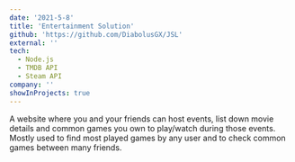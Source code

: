 ```yaml
---
date: '2021-5-8'
title: 'Entertainment Solution'
github: 'https://github.com/DiabolusGX/JSL'
external: ''
tech:
  - Node.js
  - TMDB API
  - Steam API
company: ''
showInProjects: true
---
```


A website where you and your friends can host events, list down movie details and common games you own to play/watch during those events. Mostly used to find most played games by any user and to check common games between many friends.
